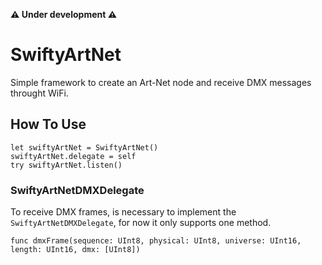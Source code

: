 **⚠️ Under development ⚠️**

# SwiftyArtNet

Simple framework to create an Art-Net node and receive DMX messages throught WiFi.

## How To Use

```
let swiftyArtNet = SwiftyArtNet()
swiftyArtNet.delegate = self
try swiftyArtNet.listen()
```

### SwiftyArtNetDMXDelegate

To receive DMX frames, is necessary to implement the `SwiftyArtNetDMXDelegate`, for now it only supports one method.

`func dmxFrame(sequence: UInt8, physical: UInt8, universe: UInt16, length: UInt16, dmx: [UInt8])`
